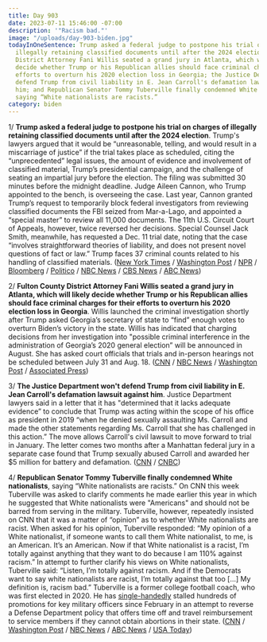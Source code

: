 ```yaml
---
title: Day 903
date: 2023-07-11 15:46:00 -07:00
description: '"Racism bad."'
image: "/uploads/day-903-biden.jpg"
todayInOneSentence: Trump asked a federal judge to postpone his trial on charges of
  illegally retaining classified documents until after the 2024 election; Fulton County
  District Attorney Fani Willis seated a grand jury in Atlanta, which will likely
  decide whether Trump or his Republican allies should face criminal charges for their
  efforts to overturn his 2020 election loss in Georgia; the Justice Department won't
  defend Trump from civil liability in E. Jean Carroll's defamation lawsuit against
  him; and Republican Senator Tommy Tuberville finally condemned White nationalists,
  saying “White nationalists are racists.”
category: biden
---
```


1/ **Trump asked a federal judge to postpone his trial on charges of illegally retaining classified documents until after the 2024 election**. Trump's lawyers argued that it would be “unreasonable, telling, and would result in a miscarriage of justice” if the trial takes place as scheduled, citing the “unprecedented” legal issues, the amount of evidence and involvement of classified material, Trump’s presidential campaign, and the challenge of seating an impartial jury before the election. The filing was submitted 30 minutes before the midnight deadline. Judge Aileen Cannon, who Trump appointed to the bench, is overseeing the case. Last year, Cannon granted Trump’s request to temporarily block federal investigators from reviewing classified documents the FBI seized from Mar-a-Lago, and appointed a “special master” to review all 11,000 documents. The 11th U.S. Circuit Court of Appeals, however, twice reversed her decisions. Special Counsel Jack Smith, meanwhile, has requested a Dec. 11 trial date, noting that the case “involves straightforward theories of liability, and does not present novel questions of fact or law.” Trump faces 37 criminal counts related to his handling of classified materials. ([New York Times](https://www.nytimes.com/2023/07/11/us/politics/trump-documents-trial-postponement.html) / [Washington Post](https://www.washingtonpost.com/national-security/2023/07/11/trump-seeks-trial-delay/) / [NPR](https://www.npr.org/2023/07/11/1186926582/trump-asks-the-judge-to-delay-the-start-of-his-classified-documents-trial) / [Bloomberg](https://www.bloomberg.com/news/articles/2023-07-11/trump-seeks-to-postpone-setting-a-trial-date-in-documents-case?sref=MIBMEEoj) / [Politico](https://www.politico.com/news/2023/07/11/trump-classified-documents-trial-date-2024-00105565) / [NBC News](https://www.nbcnews.com/politics/politics-news/trumps-lawyers-oppose-starting-classified-docs-trial-december-rcna93572) / [CBS News](https://www.cbsnews.com/news/trump-federal-trial-delay-2024-election/) / [ABC News](https://abcnews.go.com/US/trump-seeks-lengthy-delay-classified-docs-trial-citing/story?id=101053240))

2/ **Fulton County District Attorney Fani Willis seated a grand jury in Atlanta, which will likely decide whether Trump or his Republican allies should face criminal charges for their efforts to overturn his 2020 election loss in Georgia**. Willis launched the criminal investigation shortly after Trump asked Georgia’s secretary of state to “find” enough votes to overturn Biden’s victory in the state. Willis has indicated that charging decisions from her investigation into "possible criminal interference in the administration of Georgia’s 2020 general election” will be announced in August. She has asked court officials that trials and in-person hearings not be scheduled between July 31 and Aug. 18. ([CNN](https://www.cnn.com/2023/07/11/politics/fulton-county-grand-jury-selection/index.html) / [NBC News](https://www.nbcnews.com/politics/donald-trump/georgia-grand-juries-impaneled-trump-probe-decision-looms-rcna93711) / [Washington Post](https://www.washingtonpost.com/nation/2023/07/11/trump-grand-jury-fulton-county-georgia/) / [Associated Press](https://apnews.com/article/trump-georgia-election-investigation-grand-jury-0cfd32492da81697879b8c8ac00f8c83))

3/ **The Justice Department won't defend Trump from civil liability in E. Jean Carroll's defamation lawsuit against him**. Justice Department lawyers said in a letter that it has "determined that it lacks adequate evidence” to conclude that Trump was acting within the scope of his office as president in 2019 “when he denied sexually assaulting Ms. Carroll and made the other statements regarding Ms. Carroll that she has challenged in this action.” The move allows Carroll's civil lawsuit to move forward to trial in January. The letter comes two months after a Manhattan federal jury in a separate case found that Trump sexually abused Carroll and awarded her $5 million for battery and defamation. ([CNN](https://www.cnn.com/2023/07/11/politics/trump-carroll-justice-department-immunity/index.html) / [CNBC](https://www.cnbc.com/2023/07/11/doj-trump-in-carroll-rape-defamation-case.html))

4/ **Republican Senator Tommy Tuberville finally condemned White nationalists**, saying “White nationalists are racists.” On CNN this week Tuberville was asked to clarify comments he made earlier this year in which he suggested that White nationalists were "Americans" and should not be barred from serving in the military. Tuberville, however, repeatedly insisted on CNN that it was a matter of “opinion” as to whether White nationalists are racist. When asked for his opinion, Tuberville responded: “My opinion of a White nationalist, if someone wants to call them White nationalist, to me, is an American. It’s an American. Now if that White nationalist is a racist, I’m totally against anything that they want to do because I am 110% against racism.” In attempt to further clarify his views on White nationalists, Tuberville said: “Listen, I’m totally against racism. And if the Democrats want to say white nationalists are racist, I’m totally against that too [...] My definition is, racism bad.” Tuberville is a former college football coach, who was first elected in 2020. He has [single-handedly](https://whatthefuckjusthappenedtoday.com/2023/07/10/day-902/#3-a-retired-college-football-coach-t) stalled hundreds of promotions for key military officers since February in an attempt to reverse a Defense Department policy that offers time off and travel reimbursement to service members if they cannot obtain abortions in their state. ([CNN](https://www.cnn.com/2023/07/11/politics/tommy-tuberville-white-nationalism-cnntv/index.html) / [Washington Post](https://www.washingtonpost.com/politics/2023/07/11/tuberville-military-racists-white-nationalist/) / [NBC News](https://www.nbcnews.com/politics/congress/gop-sen-tommy-tuberville-disputes-defining-white-nationalists-racist-rcna93599) / [ABC News](https://abcnews.go.com/Politics/tommy-tuberville-triples-claim-white-nationalists-unfairly-labeled/story?id=101095697) / [USA Today](https://www.usatoday.com/story/news/politics/2023/07/11/senate-tommy-tuberville-white-nationalists-military/70402570007/))
